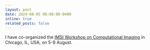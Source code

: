 ```yaml
---
layout: post
date: 2024-08-05 08:00:00-0400
inline: true
related_posts: false
---
```


I have co-organized the [IMSI Workshop on Computational Imaging](https://www.imsi.institute/activities/computational-imaging) in Chicago, IL, USA, on 5-9 August.